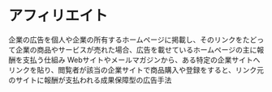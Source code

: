 # アフィリエイト
 企業の広告を個人や企業の所有するホームページに掲載し、そのリンクをたどって企業の商品やサービスが売れた場合、広告を載せているホームページの主に報酬を支払う仕組み
 Webサイトやメールマガジンから、ある特定の企業サイトへリンクを貼り、閲覧者が該当の企業サイトで商品購入や登録をすると、リンク元のサイトに報酬が支払われる成果保障型の広告手法
